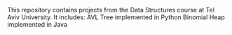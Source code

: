 This repository contains projects from the Data Structures course at Tel Aviv University. It includes:
AVL Tree implemented in Python
Binomial Heap implemented in Java
